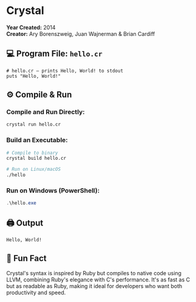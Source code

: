 # Crystal

**Year Created:** 2014  
**Creator:** Ary Borenszweig, Juan Wajnerman & Brian Cardiff

## 💻 Program File: `hello.cr`

```crystal
# hello.cr — prints Hello, World! to stdout
puts "Hello, World!"
```

## ⚙️ Compile & Run
### Compile and Run Directly:
```bash
crystal run hello.cr
```

### Build an Executable:
```bash
# Compile to binary
crystal build hello.cr

# Run on Linux/macOS
./hello
```

### Run on Windows (PowerShell):
```powershell
.\hello.exe
```

## 🖨 Output
```
Hello, World!
```

## 🧠 Fun Fact

Crystal's syntax is inspired by Ruby but compiles to native code using LLVM, combining Ruby's elegance with C's performance. It's as fast as C but as readable as Ruby, making it ideal for developers who want both productivity and speed.
